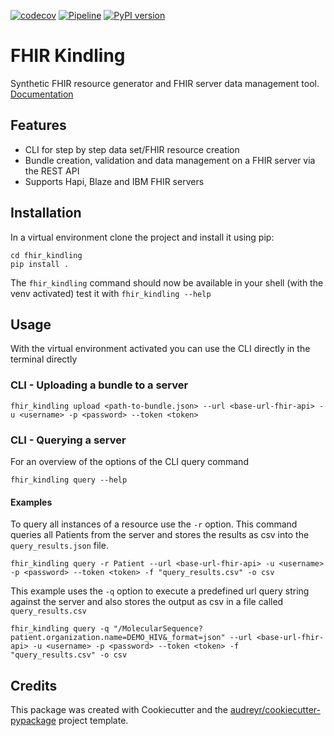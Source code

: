[![codecov](https://codecov.io/gh/migraf/fhir-kindling/branch/master/graph/badge.svg?token=FKQENFXACB)](https://codecov.io/gh/migraf/fhir-kindling)
[![Pipeline](https://github.com/migraf/fhir-kindling/actions/workflows/github_actions.yml/badge.svg)](https://github.com/migraf/fhir-kindling/actions/workflows/github_actions.yml)
[![PyPI version](https://badge.fury.io/py/fhir-kindling.svg)](https://badge.fury.io/py/fhir-kindling)
# FHIR Kindling
Synthetic FHIR resource generator and FHIR server data management tool. [Documentation](https://migraf.github.io/fhir-kindling/)

## Features
- CLI for step by step data set/FHIR resource creation
- Bundle creation, validation and data management on a FHIR server via the REST API
- Supports Hapi, Blaze and IBM FHIR servers



## Installation
In a virtual environment clone the project and install it using pip:
```shell
cd fhir_kindling
pip install .
```
The `fhir_kindling` command should now be available in your shell (with the venv activated) test it with
`fhir_kindling --help`

## Usage
With the virtual environment activated you can use the CLI directly in the terminal directly

### CLI - Uploading a bundle to a server
```shell
fhir_kindling upload <path-to-bundle.json> --url <base-url-fhir-api> -u <username> -p <password> --token <token>
```

### CLI - Querying a server
For an overview of the options of the CLI query command
```shell
fhir_kindling query --help
```

#### Examples
To query all instances of a resource use the `-r` option. This command queries all Patients from the server and stores
the results as csv into the `query_results.json` file.
```shell
fhir_kindling query -r Patient --url <base-url-fhir-api> -u <username> -p <password> --token <token> -f "query_results.csv" -o csv
```

This example uses the `-q` option to execute a predefined url query string against the server and also stores the output
as csv in a file called `query_results.csv`

```shell
fhir_kindling query -q "/MolecularSequence?patient.organization.name=DEMO_HIV&_format=json" --url <base-url-fhir-api> -u <username> -p <password> --token <token> -f "query_results.csv" -o csv
```



## Credits
This package was created with Cookiecutter and the [audreyr/cookiecutter-pypackage](https://github.com/audreyr/cookiecutter) project template.






